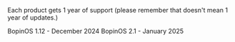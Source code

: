 Each product gets 1 year of support (please remember that doesn't mean 1 year of updates.)

BopinOS 1.12 - December 2024
BopinOS 2.1 - January 2025
